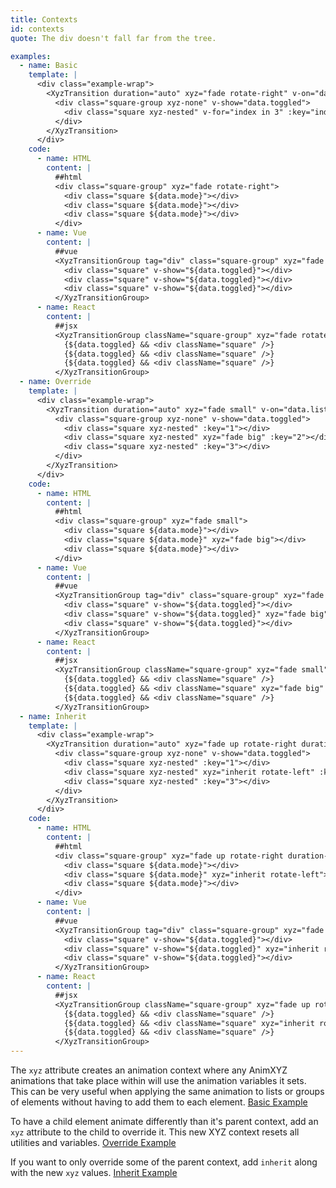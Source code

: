 ```yaml
---
title: Contexts
id: contexts
quote: The div doesn't fall far from the tree.

examples:
  - name: Basic
    template: |
      <div class="example-wrap">
        <XyzTransition duration="auto" xyz="fade rotate-right" v-on="data.listeners">
          <div class="square-group xyz-none" v-show="data.toggled">
            <div class="square xyz-nested" v-for="index in 3" :key="index"></div>
          </div>
        </XyzTransition>
      </div>
    code:
      - name: HTML
        content: |
          ##html
          <div class="square-group" xyz="fade rotate-right">
            <div class="square ${data.mode}"></div>
            <div class="square ${data.mode}"></div>
            <div class="square ${data.mode}"></div>
          </div>
      - name: Vue
        content: |
          ##vue
          <XyzTransitionGroup tag="div" class="square-group" xyz="fade rotate-right">
            <div class="square" v-show="${data.toggled}"></div>
            <div class="square" v-show="${data.toggled}"></div>
            <div class="square" v-show="${data.toggled}"></div>
          </XyzTransitionGroup>
      - name: React
        content: |
          ##jsx
          <XyzTransitionGroup className="square-group" xyz="fade rotate-right">
            {${data.toggled} && <div className="square" />}
            {${data.toggled} && <div className="square" />}
            {${data.toggled} && <div className="square" />}
          </XyzTransitionGroup>
  - name: Override
    template: |
      <div class="example-wrap">
        <XyzTransition duration="auto" xyz="fade small" v-on="data.listeners">
          <div class="square-group xyz-none" v-show="data.toggled">
            <div class="square xyz-nested" :key="1"></div>
            <div class="square xyz-nested" xyz="fade big" :key="2"></div>
            <div class="square xyz-nested" :key="3"></div>
          </div>
        </XyzTransition>
      </div>
    code:
      - name: HTML
        content: |
          ##html
          <div class="square-group" xyz="fade small">
            <div class="square ${data.mode}"></div>
            <div class="square ${data.mode}" xyz="fade big"></div>
            <div class="square ${data.mode}"></div>
          </div>
      - name: Vue
        content: |
          ##vue
          <XyzTransitionGroup tag="div" class="square-group" xyz="fade small">
            <div class="square" v-show="${data.toggled}"></div>
            <div class="square" v-show="${data.toggled}" xyz="fade big"></div>
            <div class="square" v-show="${data.toggled}"></div>
          </XyzTransitionGroup>
      - name: React
        content: |
          ##jsx
          <XyzTransitionGroup className="square-group" xyz="fade small">
            {${data.toggled} && <div className="square" />}
            {${data.toggled} && <div className="square" xyz="fade big" />}
            {${data.toggled} && <div className="square" />}
          </XyzTransitionGroup>
  - name: Inherit
    template: |
      <div class="example-wrap">
        <XyzTransition duration="auto" xyz="fade up rotate-right duration-10 ease-out-back stagger" v-on="data.listeners">
          <div class="square-group xyz-none" v-show="data.toggled">
            <div class="square xyz-nested" :key="1"></div>
            <div class="square xyz-nested" xyz="inherit rotate-left" :key="2"></div>
            <div class="square xyz-nested" :key="3"></div>
          </div>
        </XyzTransition>
      </div>
    code:
      - name: HTML
        content: |
          ##html
          <div class="square-group" xyz="fade up rotate-right duration-10 ease-out-back stagger">
            <div class="square ${data.mode}"></div>
            <div class="square ${data.mode}" xyz="inherit rotate-left"></div>
            <div class="square ${data.mode}"></div>
          </div>
      - name: Vue
        content: |
          ##vue
          <XyzTransitionGroup tag="div" class="square-group" xyz="fade up rotate-right duration-10 ease-out-back stagger">
            <div class="square" v-show="${data.toggled}"></div>
            <div class="square" v-show="${data.toggled}" xyz="inherit rotate-left"></div>
            <div class="square" v-show="${data.toggled}"></div>
          </XyzTransitionGroup>
      - name: React
        content: |
          ##jsx
          <XyzTransitionGroup className="square-group" xyz="fade up rotate-right duration-10 ease-out-back stagger">
            {${data.toggled} && <div className="square" />}
            {${data.toggled} && <div className="square" xyz="inherit rotate-left" />}
            {${data.toggled} && <div className="square" />}
          </XyzTransitionGroup>
---
```


The `xyz` attribute creates an animation context where any AnimXYZ animations that take place within will use the animation variables it sets. This can be very useful when applying the same animation to lists or groups of elements without having to add them to each element. [Basic Example](?tab=examples&example=Basic#contexts)

To have a child element animate differently than it's parent context, add an `xyz` attribute to the child to override it. This new XYZ context resets all utilities and variables. [Override Example](?tab=examples&example=Override#contexts)

If you want to only override some of the parent context, add `inherit` along with the new `xyz` values. [Inherit Example](?tab=examples&example=Inherit#contexts)
